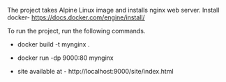 The project takes Alpine Linux image and installs nginx web server. Install docker- https://docs.docker.com/engine/install/

To run the project, run the following commands.

- docker build -t mynginx .

- docker run -dp 9000:80 mynginx

- site available at - http://localhost:9000/site/index.html

